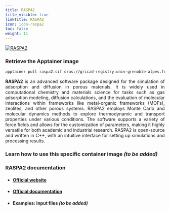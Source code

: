```yaml
---
title: RASPA2
title_visible: true
linkTitle: RASPA2
icon: icon-raspa2
toc: false
weight: 11
---
```


<a href="https://github.com/iRASPA/RASPA2" target="_blank" class="codes-pages-top-logo">
  <img alt="RASPA2" class="logo-raspa2"/>
</a>

### Retrieve the Apptainer image

```bash
apptainer pull raspa2.sif oras://gricad-registry.univ-grenoble-alpes.fr/diamond/apptainer/apptainer-singularity-projects/raspa2.sif:latest
```

<div align="justify">

**RASPA2** is an advanced software package designed for the simulation of adsorption and diffusion in porous materials. It is widely used in computational chemistry and materials science for tasks such as gas adsorption modeling, diffusion calculations, and the evaluation of molecular interactions within frameworks like metal-organic frameworks (MOFs), zeolites, and other porous systems. RASPA2 employs Monte Carlo and molecular dynamics methods to explore thermodynamic and transport properties under various conditions. The software supports a variety of force fields and allows for the customization of parameters, making it highly versatile for both academic and industrial research. RASPA2 is open-source and written in C++, with an intuitive interface for setting up simulations and processing results.

</div>

### Learn how to use this specific container image _(to be added)_

### RASPA2 documentation

- #### <a href="https://github.com/iRASPA/RASPA2" target="_blank">Official website</a>

- #### <a href="https://github.com/iRASPA/RASPA2/tree/master/Docs" target="_blank">Official documentation</a>

- #### Examples: input files _(to be added)_
